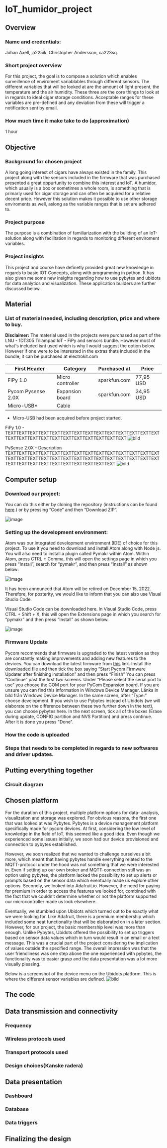 # IoT_humidor_project


## Overview 
### Name and credentials: 
Johan Axell, ja225ik. Christopher Andersson, ca223sq. 

### Short project overview
For this project, the goal is to compose a solution which enables surveillence of enviroment variablables through different sensors. The different variables that will be looked at are the amount of light present, the temperature and the air humidity. These three are the core things to look at in regards to ideal cigar storage conditions. Acceptable ranges for these variables are pre-defined and any deviation from these will trigger a notification sent by email. 

### How much time it make take to do (approximation)
1 hour

## Objective
### Background for chosen project
A long going interest of cigars have always existed in the family. This project along with the sensors included in the firmware that was purchased presented a great oppurtunity to combine this interest and IoT. A humidor, which usually is a box or sometimes a whole room, is something that is primarly used for cigar storage and can often be acquired for a relative decent price. However this solution makes it possible to use other storage enviroments as well, aslong as the variable ranges that is set are adhered to.

### Project purpose
The purpose is a combination of familiarization with the building of an IoT-solution along with facilitation in regards to monitoring different enviroment variables. 

### Project insights
This project and course have definetly provided great new knowledge in regards to basic IOT Concepts, along with programming in python. It has also given me some new insights regarding how to use pybytes and ubidots for data analytics and visualization. These application builders are further discussed below. 

## Material
### List of material needed, including description, price and where to buy. 

**Disclaimer:** The material used in the projects were purchased as part of the LNU - 1DT305 Tillämpad IoT - FiPy and sensors bundle. However most of what's included isnt used which is why I would suggest the option below. However if one were to be interested in the extras thats included in the bundle, it can be purchased at electrokit.com 

| First Header  | Category | Purchased at | Price |
| ------------- | ------------- | ------------- | ------------- |
| FiPy 1.0 | Micro controller  | sparkfun.com  | 77,95 USD  |
| Pycom Pysense 2.0X  | Expansion board  | sparkfun.com  | 34,95 USD  |
| Micro-USB*  | Cable  |   |   |

* Micro-USB had been acquired before project started. 

FiPy 1.0 - TEXTTEXTTEXTTEXTTEXTTEXTTEXTTEXTTEXTTEXTTEXTTEXTTEXTTEXTTEXTTEXTTEXTTEXTTEXTTEXTTEXTTEXTTEXTTEXTTEXT ![bild](https://user-images.githubusercontent.com/71591829/177190470-f3a36246-99fb-4406-aeff-8be18fa62bff.png)

PySense 2.0X - Description TEXTTEXTTEXTTEXTTEXTTEXTTEXTTEXTTEXTTEXTTEXTTEXTTEXTTEXTTEXTTEXTTEXTTEXTTEXTTEXTTEXTTEXTTEXTTEXTTEXTTEXTTEXTTEXTTEXTTEXTTEXTTEXTTEXTTEXTTEXTTEXTTEXTTEXT ![bild](https://user-images.githubusercontent.com/71591829/177190598-4d07a840-0525-4532-9d98-1e72e1f69b19.png)

## Computer setup

### Download our project:

You can do this either by cloning the repository (instructions can be found [here](https://docs.github.com/en/repositories/creating-and-managing-repositories/cloning-a-repository).) or by pressing “Code” and then “Download ZIP”. 

![image](https://user-images.githubusercontent.com/90699893/177184189-e95fbb42-11e9-4ce6-a766-2c2fbd581957.png)

### Setting up the development environment:

Atom was our integrated development environment (IDE) of choice for this project. To use it you need to download and install Atom along with Node js. You will also need to install a plugin called Pymakr within Atom.
Within Atom, press CTRL + Comma, this will open the settings page in which you press “Install”, search for “pymakr”, and then press “Install” as shown below: 
 
![image](https://user-images.githubusercontent.com/90699893/177182534-518097f1-8b8e-4dbe-8a3c-d0ea5df97f58.png)

It has been announced that Atom will be retired on December 15, 2022. Therefore, for posterity, we would like to inform that you can also use Visual Studio Code.  

Visual Studio Code can be downloaded here. 
In Visual Studio Code, press CTRL + Shift + X, this will open the Extensions page in which you search for “pymakr” and then press “Install” as shown below. 

![image](https://user-images.githubusercontent.com/90699893/177182600-7c351a63-8989-4ad8-a7f4-2d9830a66331.png)

### Firmware Update

Pycom recommends that firmware is upgraded to the latest version as they are constantly making improvements and adding new features to the devices. 
You can download the latest firmware from [this]( https://software.pycom.io/findupgrade?product=pycom-firmware-updater&type=all&platform=win32&redirect=true) link.
Install the downloaded file and then tick the box saying “Start Pycom Firmware Updater after finishing installation” and then press “Finish” 
You can press “Continue” past the first two screens. Under “Please select the serial port to use” you choose the COM port for your PyCom Expansion board. If you are unsure you can find this information in Windows Device Manager. Länka in bild från Windows Device Manager.
In the same screen, after “Type:” choose development. If you wish to use Pybytes instead of Ubidots (we will elaborate on the difference between these two further down in the text), you can choose pybytes here.
In the next screen, tick all of the boxes (Erase during update, CONFIG partition and NVS Partition) and press continue. After it is done you press "Done".


### How the code is uploaded
### Steps that needs to be completed in regards to new softwares and driver updates. 

## Putting everything together
### Circuit diagram

## Chosen platform
For the duration of this project, multiple platform options for data- analysis, visualization and storage was explored. For obvious reasons, the first one that was looked at was Pybytes. Pybytes is a device management platform specifically made for pycom devices. At first, considering the low level of knowledge in the field of IoT, this seemed like a good idea. Even though we experienced some issues initially, we soon had our device provisioned and connection to pybytes established. 

However, we soon realized that we wanted to challenge ourselves a bit more, which meant that having pybytes handle everything related to the MQTT-protocol under the hood was not something that we were interested in. Even if setting up our own broker and MQTT-connection still was an option using pybytes, the platform lacked the possibility to set up alerts or prompts based on the sensor data which eventually made us explore other options. 
Secondly, we looked into Adafruit.io. However, the need for paying for premium in order to access the features we looked for, combined with the fact that we couldn’t determine whether or not the platform supported our microcontroller made us look elsewhere. 

Eventually, we stumbled upon Ubidots which turned out to be exactly what we were looking for. Like Adafruit, there is a premium membership which included some neat functionality that will be elaborated on in a later section. However, for our project, the basic membership level was more than enough. Unlike Pybytes, Ubidots offered the possibility to set up triggers based on sensor data values which in turn would result in an email or a text message. This was a crucial part of the project considering the implication of values outside the specified range. The overall impression was that the user friendliness was one step above the one experienced with pybytes, the functionality was to easier grasp and the data presentation was a lot more visually pleasing. 


Below is a screenshot of the device menu on the Ubidots platform. This is where the different sensor variables are defined. 
![bild](https://user-images.githubusercontent.com/71591829/177188185-902a6842-4cfc-402d-88dc-9621c04417d8.png)



## The code

## Data transmission and connectivity
### Frequency
### Wireless protocols used
### Transport protocols used
### Design choices(Kanske radera)

## Data presentation
### Dashboard
### Database
### Data triggers

## Finalizing the design


